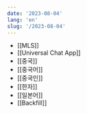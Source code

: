```yaml
---
date: '2023-08-04'
lang: 'en'
slug: '/2023-08-04'
---
```


- [[MLS]]
- [[Universal Chat App]]
- [[중국]]
- [[중국어]]
- [[중국인]]
- [[한자]]
- [[일본어]]
- [[Backfill]]
